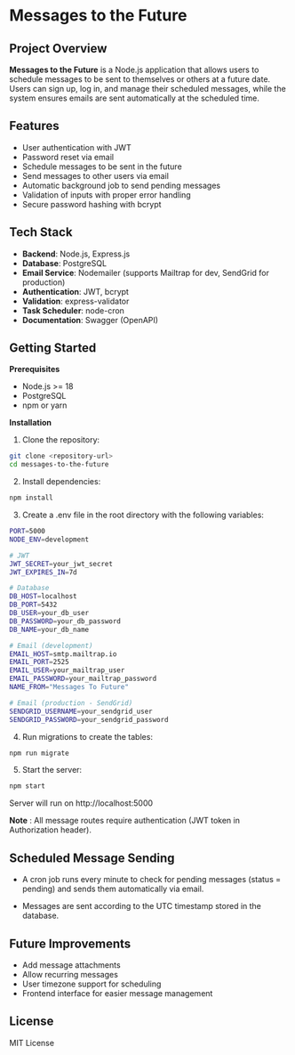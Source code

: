 # Messages to the Future

## Project Overview

**Messages to the Future** is a Node.js application that allows users to schedule messages to be sent to themselves or others at a future date. Users can sign up, log in, and manage their scheduled messages, while the system ensures emails are sent automatically at the scheduled time.

## Features

- User authentication with JWT
- Password reset via email
- Schedule messages to be sent in the future
- Send messages to other users via email
- Automatic background job to send pending messages
- Validation of inputs with proper error handling
- Secure password hashing with bcrypt

## Tech Stack

- **Backend**: Node.js, Express.js
- **Database**: PostgreSQL
- **Email Service**: Nodemailer (supports Mailtrap for dev, SendGrid for production)
- **Authentication**: JWT, bcrypt
- **Validation**: express-validator
- **Task Scheduler**: node-cron
- **Documentation**: Swagger (OpenAPI)

## Getting Started

**Prerequisites**

- Node.js >= 18
- PostgreSQL
- npm or yarn

**Installation**

1. Clone the repository:

```bash
git clone <repository-url>
cd messages-to-the-future
```

2. Install dependencies:

```bash
npm install
```

3. Create a .env file in the root directory with the following variables:

```bash
PORT=5000
NODE_ENV=development

# JWT
JWT_SECRET=your_jwt_secret
JWT_EXPIRES_IN=7d

# Database
DB_HOST=localhost
DB_PORT=5432
DB_USER=your_db_user
DB_PASSWORD=your_db_password
DB_NAME=your_db_name

# Email (development)
EMAIL_HOST=smtp.mailtrap.io
EMAIL_PORT=2525
EMAIL_USER=your_mailtrap_user
EMAIL_PASSWORD=your_mailtrap_password
NAME_FROM="Messages To Future"

# Email (production - SendGrid)
SENDGRID_USERNAME=your_sendgrid_user
SENDGRID_PASSWORD=your_sendgrid_password
```

4. Run migrations to create the tables:

```bash
npm run migrate
```

5. Start the server:

```bash
npm start
```

Server will run on http://localhost:5000

**Note** : All message routes require authentication (JWT token in Authorization header).

## Scheduled Message Sending

- A cron job runs every minute to check for pending messages (status = pending) and sends them automatically via email.

- Messages are sent according to the UTC timestamp stored in the database.

## Future Improvements

- Add message attachments
- Allow recurring messages
- User timezone support for scheduling
- Frontend interface for easier message management

## License

MIT License
